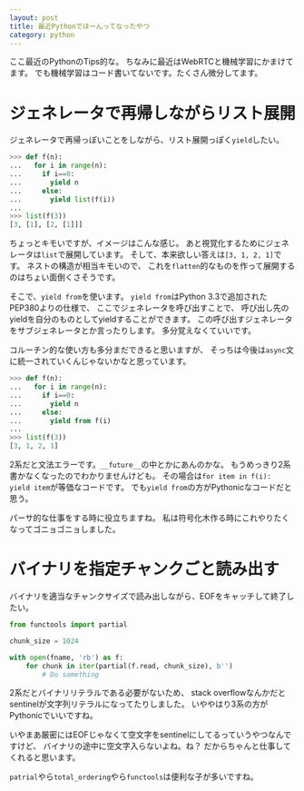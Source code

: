 ```yaml
---
layout: post
title: 最近Pythonでほーんってなったやつ
category: python
---
```

ここ最近のPythonのTips的な。
ちなみに最近はWebRTCと機械学習にかまけてます。
でも機械学習はコード書いてないです。たくさん微分してます。

# ジェネレータで再帰しながらリスト展開
ジェネレータで再帰っぽいことをしながら、リスト展開っぽく`yield`したい。

```python
>>> def f(n):
...   for i in range(n):
...     if i==0:
...       yield n
...     else:
...       yield list(f(i))
...
>>> list(f(3))
[3, [1], [2, [1]]]
```

ちょっとキモいですが、イメージはこんな感じ。
あと視覚化するためにジェネレータは`list`で展開しています。
そして、本来欲しい答えは`[3, 1, 2, 1]`です。
ネストの構造が相当キモいので、
これを`flatten`的なものを作って展開するのはちょい面倒くさそうです。

そこで、`yield from`を使います。
`yield from`はPython 3.3で追加されたPEP380よりの仕様で、
ここでジェネレータを呼び出すことで、
呼び出し先のyieldを自分のものとしてyieldすることができます。
この呼び出すジェネレータをサブジェネレータとか言ったりします。
多分覚えなくていいです。

コルーチン的な使い方も多分まだできると思いますが、
そっちは今後は`async`文に統一されていくんじゃないかなと思っています。

```python
>>> def f(n):
...   for i in range(n):
...     if i==0:
...       yield n
...     else:
...       yield from f(i)
...
>>> list(f(3))
[3, 1, 2, 1]
```

2系だと文法エラーです。`__future__`の中とかにあんのかな。
もうめっきり2系書かなくなったのでわかりませんけども。
その場合は`for item in f(i): yield item`が等価なコードです。
でも`yield from`の方がPythonicなコードだと思う。

パーサ的な仕事をする時に役立ちますね。
私は符号化木作る時にこれやりたくなってゴニョゴニョしました。


# バイナリを指定チャンクごと読み出す
バイナリを適当なチャンクサイズで読み出しながら、EOFをキャッチして終了したい。

```python
from functools import partial

chunk_size = 1024

with open(fname, 'rb') as f:
    for chunk in iter(partial(f.read, chunk_size), b'')
        # Do something
```

2系だとバイナリリテラルである必要がないため、
stack overflowなんかだとsentinelが文字列リテラルになってたりしました。
いややはり3系の方がPythonicでいいですね。

いやまあ厳密にはEOFじゃなくて空文字をsentinelにしてるっていうやつなんですけど、
バイナリの途中に空文字入らないよね。ね？
だからちゃんと仕事してくれると思います。

`patrial`やら`total_ordering`やら`functools`は便利な子が多いですね。

